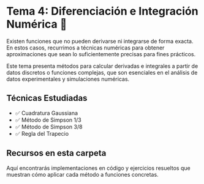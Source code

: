 # Tema 4: Diferenciación e Integración Numérica 📐

Existen funciones que no pueden derivarse ni integrarse de forma exacta. En estos casos, recurrimos a técnicas numéricas para obtener aproximaciones que sean lo suficientemente precisas para fines prácticos.

Este tema presenta métodos para calcular derivadas e integrales a partir de datos discretos o funciones complejas, que son esenciales en el análisis de datos experimentales y simulaciones numéricas.

## Técnicas Estudiadas

- ✅ Cuadratura Gaussiana
- ✅ Método de Simpson 1/3
- ✅ Método de Simpson 3/8
- ✅ Regla del Trapecio

## Recursos en esta carpeta

Aquí encontrarás implementaciones en código y ejercicios resueltos que muestran cómo aplicar cada método a funciones concretas.
